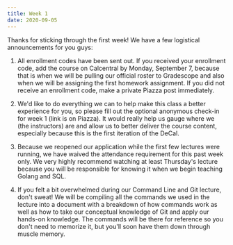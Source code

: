 ```yaml
---
title: Week 1
date: 2020-09-05
---
```


Thanks for sticking through the first week! We have a few logistical announcements for you guys:

1. All enrollment codes have been sent out. If you received your enrollment code, add the course on Calcentral by Monday, September 7, because that is when we will be pulling our official roster to Gradescope and also when we will be assigning the first homework assignment. If you did not receive an enrollment code, make a private Piazza post immediately.

2. We'd like to do everything we can to help make this class a better experience for you, so please fill out the optional anonymous check-in for week 1 (link is on Piazza). It would really help us gauge where we (the instructors) are and allow us to better deliver the course content, especially because this is the first iteration of the DeCal.

3. Because we reopened our application while the first few lectures were running, we have waived the attendance requirement for this past week only. We very highly recommend watching at least Thursday's lecture because you will be responsible for knowing it when we begin teaching Golang and SQL.

4. If you felt a bit overwhelmed during our Command Line and Git lecture, don't sweat! We will be compiling all the commands we used in the lecture into a document with a breakdown of how commands work as well as how to take our conceptual knowledge of Git and apply our hands-on knowledge. The commands will be there for reference so you don't need to memorize it, but you'll soon have them down through muscle memory.

